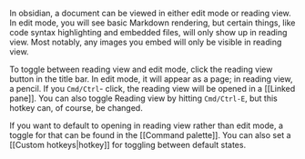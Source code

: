 In obsidian, a document can be viewed in either edit mode or reading view. In edit mode, you will see basic Markdown rendering, but certain things, like code syntax highlighting and embedded files, will only show up in reading view. Most notably, any images you embed will only be visible in reading view.

To toggle between reading view and edit mode, click the reading view button in the title bar. In edit mode, it will appear as a page; in reading view, a pencil. If you `Cmd/Ctrl`- click, the reading view will be opened in a [[Linked pane]]. You can also toggle Reading view by hitting `Cmd/Ctrl-E`, but this hotkey can, of course, be changed.

If you want to default to opening in reading view rather than edit mode, a toggle for that can be found in the [[Command palette]]. You can also set a [[Custom hotkeys|hotkey]] for toggling between default states.
